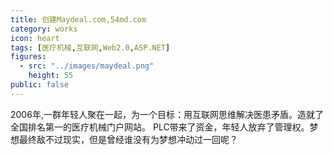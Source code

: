 ```yaml
---
title: 创建Maydeal.com,54md.com
category: works
icon: heart
tags: [医疗机械,互联网,Web2.0,ASP.NET]
figures:
  - src: "../images/maydeal.png"
    height: 55
public: false
---
```


2006年,一群年轻人聚在一起，为一个目标：用互联网思维解决医患矛盾。造就了全国排名第一的医疗机械门户网站。
PLC带来了资金，年轻人放弃了管理权。梦想最终敌不过现实，但是曾经谁没有为梦想冲动过一回呢？